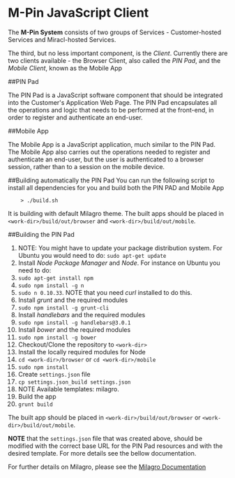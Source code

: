 M-Pin JavaScript Client
=======================

The **M-Pin System** consists of two groups of Services - Customer-hosted Services and Miracl-hosted Services.

The third, but no less important component, is the *Client*. Currently there are two clients available - the Browser Client, also called the *PIN Pad*, and the *Mobile Client*, known as the Mobile App

##PIN Pad

The PIN Pad is a JavaScript software component that should be integrated into the Customer's Application Web Page. The PIN Pad encapsulates all the operations and logic that needs to be performed at the front-end, in order to register and authenticate an end-user.

##Mobile App

The Mobile App is a JavaScript application, much similar to the PIN Pad. The Mobile App also carries out the operations needed to register and authenticate an end-user, but the user is authenticated to a browser session, rather than to a session on the mobile device.

##Building automatically the PIN Pad
You can run the following script to install all dependencies for you and build both the PIN PAD and Mobile App
```
    > ./build.sh
```
It is building with default Milagro theme.
The built apps should be placed in `<work-dir>/build/out/browser` and `<work-dir>/build/out/mobile`.

##Building the PIN Pad

1. NOTE: You might have to update your package distribution system. For Ubuntu you would need to do: `sudo apt-get update`
2. Install *Node Package Manager* and *Node*. For instance on Ubuntu you need to do:
  1. `sudo apt-get install npm`
  2. `sudo npm install -g n`
  3. `sudo n 0.10.33`. NOTE that you need *curl* installed to do this.
3. Install *grunt* and the required modules
  1. `sudo npm install -g grunt-cli`
4. Install *handlebars* and the required modules
  1. `sudo npm install -g handlebars@3.0.1`
5. Install *bower* and the required modules
  1. `sudo npm install -g bower`
6. Checkout/Clone the repository to `<work-dir>`
7. Install the locally required modules for Node
  1. `cd <work-dir>/browser` or `cd <work-dir>/mobile`
  2. `sudo npm install`
8. Create `settings.json` file
  1. `cp settings.json_build settings.json`
  2. NOTE Available templates: milagro.
9. Build the app
  1. `grunt build`

The built app should be placed in `<work-dir>/build/out/browser` or `<work-dir>/build/out/mobile`.

**NOTE** that the `settings.json` file that was created above, should be modified with the correct base URL for the PIN Pad resources and with the desired template. For more details see the bellow documentation.

For further details on Milagro, please see the [Milagro Documentation](http://docs.milagro.io/en/)

